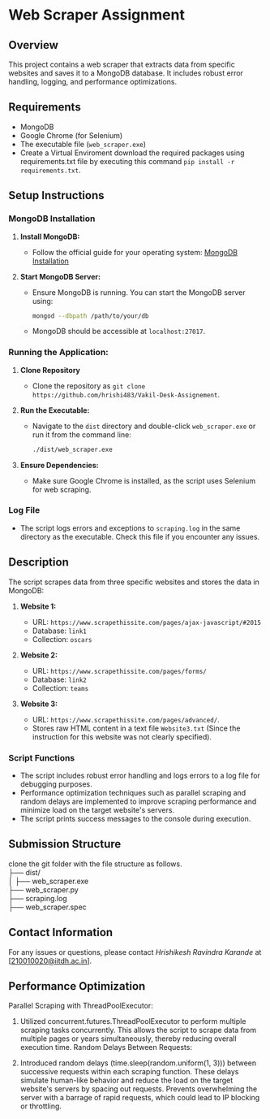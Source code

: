 # Web Scraper Assignment

## Overview
This project contains a web scraper that extracts data from specific websites and saves it to a MongoDB database. It includes robust error handling, logging, and performance optimizations.

## Requirements
- MongoDB
- Google Chrome (for Selenium)
- The executable file (`web_scraper.exe`)
- Create a Virtual Enviroment download the required packages using requirements.txt file by executing this command
   `pip install -r requirements.txt`. 


## Setup Instructions

### MongoDB Installation
1. **Install MongoDB:**
   - Follow the official guide for your operating system: [MongoDB Installation](https://docs.mongodb.com/manual/installation/)

2. **Start MongoDB Server:**
   - Ensure MongoDB is running. You can start the MongoDB server using:
     ```sh
     mongod --dbpath /path/to/your/db
     ```
   - MongoDB should be accessible at `localhost:27017`.

### Running the Application: 
1. **Clone Repository**
   - Clone the repository as `git clone https://github.com/hrishi483/Vakil-Desk-Assignement`.

2. **Run the Executable:**
   - Navigate to the `dist` directory and double-click `web_scraper.exe` or run it from the command line:
     ```sh
     ./dist/web_scraper.exe
     ```

3. **Ensure Dependencies:**
   - Make sure Google Chrome is installed, as the script uses Selenium for web scraping.

### Log File
- The script logs errors and exceptions to `scraping.log` in the same directory as the executable. Check this file if you encounter any issues.

## Description
The script scrapes data from three specific websites and stores the data in MongoDB:

1. **Website 1:**
   - URL: `https://www.scrapethissite.com/pages/ajax-javascript/#2015`
   - Database: `link1`
   - Collection: `oscars`

2. **Website 2:**
   - URL: `https://www.scrapethissite.com/pages/forms/`
   - Database: `link2`
   - Collection: `teams`

3. **Website 3:**
   - URL: `https://www.scrapethissite.com/pages/advanced/`.
   - Stores raw HTML content in a text file `Website3.txt` (Since the instruction for this website was not clearly specified).

### Script Functions
- The script includes robust error handling and logs errors to a log file for debugging purposes.
- Performance optimization techniques such as parallel scraping and random delays are implemented to improve scraping performance and minimize load on the target website's servers.
- The script prints success messages to the console during execution.

## Submission Structure
clone the git folder with the file structure as follows.<br>
    ├── dist/                    
    │   ├── web_scraper.exe      
    ├── web_scraper.py           
    ├── scraping.log             
    ├── web_scraper.spec         
 

## Contact Information
For any issues or questions, please contact *Hrishikesh Ravindra Karande* at [210010020@iitdh.ac.in].

## Performance Optimization
Parallel Scraping with ThreadPoolExecutor:

1. Utilized concurrent.futures.ThreadPoolExecutor to perform multiple scraping tasks concurrently.
This allows the script to scrape data from multiple pages or years simultaneously, thereby reducing overall execution time.
Random Delays Between Requests:

2. Introduced random delays (time.sleep(random.uniform(1, 3))) between successive requests within each scraping function.
These delays simulate human-like behavior and reduce the load on the target website's servers by spacing out requests.
Prevents overwhelming the server with a barrage of rapid requests, which could lead to IP blocking or throttling.
